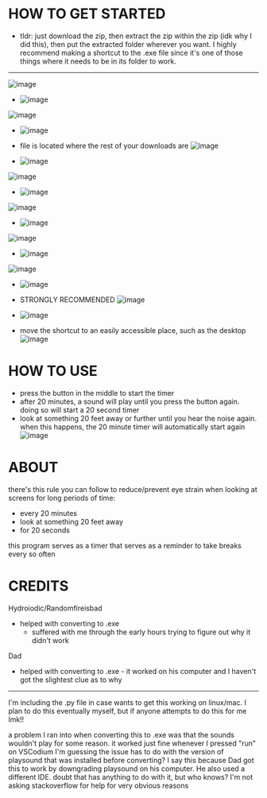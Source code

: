 HOW TO GET STARTED
======================
- tldr: just download the zip, then extract the zip within the zip (idk why I did this), then put the extracted folder wherever you want. I highly recommend making a shortcut to the .exe file since it's one of those things where it needs to be in its folder to work.



-------------------------------------------------------------------------------------------------------------------
![image](https://github.com/connory94/20-20-20/assets/138651184/39d3070f-55a7-499a-ac81-f814674c09c4)
 - ![image](https://github.com/connory94/20-20-20/assets/138651184/80ff27b1-8e14-4f3e-aeb4-0c9324a2e698)
  
![image](https://github.com/connory94/20-20-20/assets/138651184/20a8a688-be42-4123-bf03-3598bb080414)
 - ![image](https://github.com/connory94/20-20-20/assets/138651184/295e6bc1-5980-453c-9e3a-c6afdd215139)
  
- file is located where the rest of your downloads are
![image](https://github.com/connory94/20-20-20/assets/138651184/b88d3c0f-cf62-4d13-b719-0ceb74b7987f)
 - ![image](https://github.com/connory94/20-20-20/assets/138651184/039a94ad-7d2c-40e1-8ac9-a47bc35981e6)

![image](https://github.com/connory94/20-20-20/assets/138651184/f398b25d-5ad9-4808-852f-ef0083ac63fa)
 - ![image](https://github.com/connory94/20-20-20/assets/138651184/7b1b5029-445d-4283-8e98-15e02e980d62)

![image](https://github.com/connory94/20-20-20/assets/138651184/44b374c9-cdf3-4d48-ada5-7b180bbe4f22)
 - ![image](https://github.com/connory94/20-20-20/assets/138651184/272ff92a-5e27-4fb5-9405-1ba9326b86e8)

![image](https://github.com/connory94/20-20-20/assets/138651184/417ed24a-5f85-4acb-b1d9-bc91e808c6dd)
 - ![image](https://github.com/connory94/20-20-20/assets/138651184/d5392a4f-1a9a-4bea-8cf3-aff4da1e4234)

![image](https://github.com/connory94/20-20-20/assets/138651184/dac8c53f-9a06-489f-9754-2919c041f6e4)
 - ![image](https://github.com/connory94/20-20-20/assets/138651184/1c830978-b726-4d6e-ab2a-fc53b77021cf)


- STRONGLY RECOMMENDED
![image](https://github.com/connory94/20-20-20/assets/138651184/63d4dcb1-ab9b-4892-a435-c5f0bb7a2ad8)
 - ![image](https://github.com/connory94/20-20-20/assets/138651184/0d55f9b7-5161-47de-a6d6-5db9b2aaa2b0)

- move the shortcut to an easily accessible place, such as the desktop
![image](https://github.com/connory94/20-20-20/assets/138651184/9ccf0dbb-f9f1-4e58-8bb4-22881d6db4c7)


HOW TO USE
======================
- press the button in the middle to start the timer
- after 20 minutes, a sound will play until you press the button again. doing so will start a 20 second timer
- look at something 20 feet away or further until you hear the noise again. when this happens, the 20 minute timer will automatically start again
![image](https://github.com/connory94/20-20-20/assets/138651184/e01d0bdf-77cf-4bb0-b49f-2727f74573b0)


ABOUT
======================
there's this rule you can follow to reduce/prevent eye strain when looking at screens for long periods of time:
- every 20 minutes
- look at something 20 feet away
- for 20 seconds

this program serves as a timer that serves as a reminder to take breaks every so often


CREDITS
======================

Hydroiodic/Randomfireisbad
   - helped with converting to .exe
        - suffered with me through the early hours trying to figure out why it didn't work

Dad
   - helped with converting to .exe
         - it worked on his computer and I haven't got the slightest clue as to why



-------------------------------------------------------------------------------------------------------------------

I'm including the .py file in case wants to get this working on linux/mac. 
I plan to do this eventually myself, but if anyone attempts to do this for me lmk!!

a problem I ran into when converting this to .exe was that the sounds wouldn't play for some reason.
it worked just fine whenever I pressed "run" on VSCodium
I'm guessing the issue has to do with the version of playsound that was installed before converting?
I say this because Dad got this to work by downgrading playsound on his computer.
He also used a different IDE. doubt that has anything to do with it, but who knows?
I'm not asking stackoverflow for help for very obvious reasons
